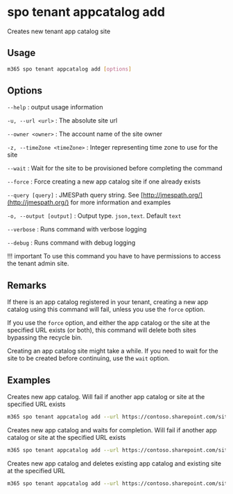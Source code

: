 # spo tenant appcatalog add

Creates new tenant app catalog site

## Usage

```sh
m365 spo tenant appcatalog add [options]
```

## Options

`--help`
: output usage information

`-u, --url <url>`
: The absolute site url

`--owner <owner>`
: The account name of the site owner

`-z, --timeZone <timeZone>`
: Integer representing time zone to use for the site

`--wait`
: Wait for the site to be provisioned before completing the command

`--force`
: Force creating a new app catalog site if one already exists

`--query [query]`
: JMESPath query string. See [http://jmespath.org/](http://jmespath.org/) for more information and examples

`-o, --output [output]`
: Output type. `json,text`. Default `text`

`--verbose`
: Runs command with verbose logging

`--debug`
: Runs command with debug logging

!!! important
    To use this command you have to have permissions to access the tenant admin site.

## Remarks

If there is an app catalog registered in your tenant, creating a new app catalog using this command will fail, unless you use the `force` option.

If you use the `force` option, and either the app catalog or the site at the specified URL exists (or both), this command will delete both sites bypassing the recycle bin.

Creating an app catalog site might take a while. If you need to wait for the site to be created before continuing, use the `wait` option.

## Examples

Creates new app catalog. Will fail if another app catalog or site at the specified URL exists

```sh
m365 spo tenant appcatalog add --url https://contoso.sharepoint.com/sites/apps --owner admin@contoso.com --timeZone 4
```

Creates new app catalog and waits for completion. Will fail if another app catalog or site at the specified URL exists

```sh
m365 spo tenant appcatalog add --url https://contoso.sharepoint.com/sites/apps --owner admin@contoso.com --timeZone 4 --wait
```

Creates new app catalog and deletes existing app catalog and existing site at the specified URL

```sh
m365 spo tenant appcatalog add --url https://contoso.sharepoint.com/sites/apps --owner admin@contoso.com --timeZone 4 --force
```
